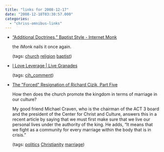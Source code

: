 ```yaml
---
title: "links for 2008-12-17"
date: "2008-12-18T03:30:57.000"
categories: 
  - "chriss-omnibus-links"
---
```


- [“Additional Doctrines,” Baptist Style - Internet Monk](http://www.internetmonk.com/archive/additional-doctrines-baptist-style)
    
    the iMonk nails it once again.
    
    (tags: [church](http://delicious.com/hubbsc/church) [religion](http://delicious.com/hubbsc/religion) [baptist](http://delicious.com/hubbsc/baptist))
    
- [I Love Leverage | Live Granades](http://granades.com/2008/12/16/i-love-leverage/comment-page-1/#comment-232305)
    
    (tags: [cjh\_comment](http://delicious.com/hubbsc/cjh_comment))
    
- [The "Forced" Resignation of Richard Cizik, Part Five](http://johnharmstrong.typepad.com/john_h_armstrong_/2008/12/the-forced-resignation-of-richard-cizik-part-five.html)
    
    How then does the church promote the kingdom in terms of marriage in our culture?
    
    My good friend Michael Craven, who is the chairman of the ACT 3 board and the president of the Center for Christ and Culture, answers this in a recent article by saying that we must first make sure that we live our personal lives under the authority of the king. He adds, “It means that we fight as a community for every marriage within the body that is in crisis.”
    
    (tags: [politics](http://delicious.com/hubbsc/politics) [Christianity](http://delicious.com/hubbsc/Christianity) [marriage](http://delicious.com/hubbsc/marriage))
